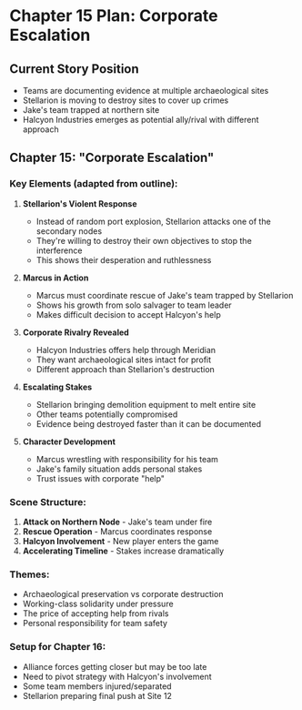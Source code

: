 # Chapter 15 Plan: Corporate Escalation

## Current Story Position
- Teams are documenting evidence at multiple archaeological sites
- Stellarion is moving to destroy sites to cover up crimes
- Jake's team trapped at northern site
- Halcyon Industries emerges as potential ally/rival with different approach

## Chapter 15: "Corporate Escalation"

### Key Elements (adapted from outline):
1. **Stellarion's Violent Response**
   - Instead of random port explosion, Stellarion attacks one of the secondary nodes
   - They're willing to destroy their own objectives to stop the interference
   - This shows their desperation and ruthlessness

2. **Marcus in Action**
   - Marcus must coordinate rescue of Jake's team trapped by Stellarion
   - Shows his growth from solo salvager to team leader
   - Makes difficult decision to accept Halcyon's help

3. **Corporate Rivalry Revealed**
   - Halcyon Industries offers help through Meridian
   - They want archaeological sites intact for profit
   - Different approach than Stellarion's destruction

4. **Escalating Stakes**
   - Stellarion bringing demolition equipment to melt entire site
   - Other teams potentially compromised
   - Evidence being destroyed faster than it can be documented

5. **Character Development**
   - Marcus wrestling with responsibility for his team
   - Jake's family situation adds personal stakes
   - Trust issues with corporate "help"

### Scene Structure:
1. **Attack on Northern Node** - Jake's team under fire
2. **Rescue Operation** - Marcus coordinates response
3. **Halcyon Involvement** - New player enters the game
4. **Accelerating Timeline** - Stakes increase dramatically

### Themes:
- Archaeological preservation vs corporate destruction
- Working-class solidarity under pressure
- The price of accepting help from rivals
- Personal responsibility for team safety

### Setup for Chapter 16:
- Alliance forces getting closer but may be too late
- Need to pivot strategy with Halcyon's involvement
- Some team members injured/separated
- Stellarion preparing final push at Site 12